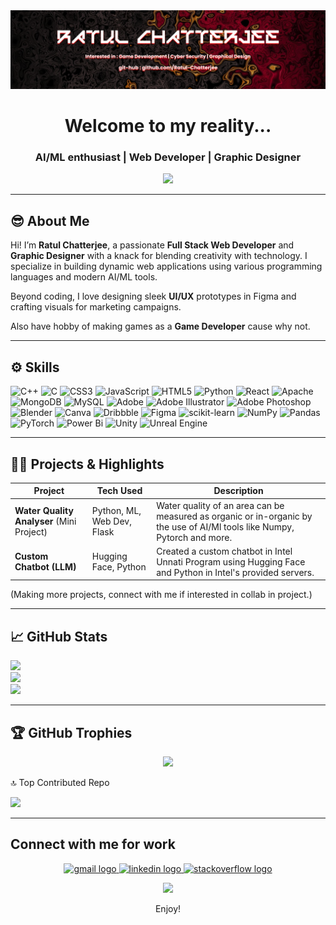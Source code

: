 <img src="Github Cover.png">
<h1 align="center">Welcome to my reality...</h1>
<h3 align="center">AI/ML enthusiast | Web Developer | Graphic Designer</h3>

<p align="center">
  <img src="https://readme-typing-svg.demolab.com/?lines=Full-stack%20Web%20Developer;AI/ML%20Enthusiast;Passion%20for%20Game%20Development;Random%20man%20coding...;&center=true&width=500&height=45&color=FF0000">
</p>

---

## 😎 About Me

Hi! I’m **Ratul Chatterjee**, a passionate **Full Stack Web Developer** and **Graphic Designer** with a knack for blending creativity with technology. I specialize in building dynamic web applications using various programming languages and modern AI/ML tools. 

Beyond coding, I love designing sleek **UI/UX** prototypes in Figma and crafting visuals for marketing campaigns.

Also have hobby of making games as a **Game Developer** cause why not.

---

## ⚙️ Skills

![C++](https://img.shields.io/badge/c++-%2300599C.svg?style=for-the-badge&logo=c%2B%2B&logoColor=white) 
![C](https://img.shields.io/badge/c-%2300599C.svg?style=for-the-badge&logo=c&logoColor=white) 
![CSS3](https://img.shields.io/badge/css3-%231572B6.svg?style=for-the-badge&logo=css3&logoColor=white) 
![JavaScript](https://img.shields.io/badge/javascript-%23323330.svg?style=for-the-badge&logo=javascript&logoColor=%23F7DF1E) 
![HTML5](https://img.shields.io/badge/html5-%23E34F26.svg?style=for-the-badge&logo=html5&logoColor=white) 
![Python](https://img.shields.io/badge/python-3670A0?style=for-the-badge&logo=python&logoColor=ffdd54) 
![React](https://img.shields.io/badge/react-%2320232a.svg?style=for-the-badge&logo=react&logoColor=%2361DAFB) 
![Apache](https://img.shields.io/badge/apache-%23D42029.svg?style=for-the-badge&logo=apache&logoColor=white) 
![MongoDB](https://img.shields.io/badge/MongoDB-%234ea94b.svg?style=for-the-badge&logo=mongodb&logoColor=white) 
![MySQL](https://img.shields.io/badge/mysql-4479A1.svg?style=for-the-badge&logo=mysql&logoColor=white) 
![Adobe](https://img.shields.io/badge/adobe-%23FF0000.svg?style=for-the-badge&logo=adobe&logoColor=white) 
![Adobe Illustrator](https://img.shields.io/badge/adobe%20illustrator-%23FF9A00.svg?style=for-the-badge&logo=adobe%20illustrator&logoColor=white) 
![Adobe Photoshop](https://img.shields.io/badge/adobe%20photoshop-%2331A8FF.svg?style=for-the-badge&logo=adobe%20photoshop&logoColor=white) 
![Blender](https://img.shields.io/badge/blender-%23F5792A.svg?style=for-the-badge&logo=blender&logoColor=white) 
![Canva](https://img.shields.io/badge/Canva-%2300C4CC.svg?style=for-the-badge&logo=Canva&logoColor=white) 
![Dribbble](https://img.shields.io/badge/Dribbble-EA4C89?style=for-the-badge&logo=dribbble&logoColor=white) 
![Figma](https://img.shields.io/badge/figma-%23F24E1E.svg?style=for-the-badge&logo=figma&logoColor=white) 
![scikit-learn](https://img.shields.io/badge/scikit--learn-%23F7931E.svg?style=for-the-badge&logo=scikit-learn&logoColor=white) 
![NumPy](https://img.shields.io/badge/numpy-%23013243.svg?style=for-the-badge&logo=numpy&logoColor=white) 
![Pandas](https://img.shields.io/badge/pandas-%23150458.svg?style=for-the-badge&logo=pandas&logoColor=white) 
![PyTorch](https://img.shields.io/badge/PyTorch-%23EE4C2C.svg?style=for-the-badge&logo=PyTorch&logoColor=white) 
![Power Bi](https://img.shields.io/badge/power_bi-F2C811?style=for-the-badge&logo=powerbi&logoColor=black) 
![Unity](https://img.shields.io/badge/unity-%23000000.svg?style=for-the-badge&logo=unity&logoColor=white) 
![Unreal Engine](https://img.shields.io/badge/unrealengine-%23313131.svg?style=for-the-badge&logo=unrealengine&logoColor=white)


---

## 💪🧩 Projects & Highlights

|  Project         |  Tech Used          |  Description |
|--------------------|----------------------|----------------|
| **Water Quality Analyser**  (Mini Project)     | Python, ML, Web Dev, Flask   | Water quality of an area can be measured as organic or in-organic by the use of AI/Ml tools like Numpy, Pytorch and more. |
| **Custom Chatbot (LLM)**      | Hugging Face, Python| Created a custom chatbot in Intel Unnati Program using Hugging Face and Python in Intel's provided servers. |

(Making more projects, connect with me if interested in collab in project.)

---

## 📈 GitHub Stats

![](https://github-readme-stats.vercel.app/api?username=Ratul-Chatterjee&theme=shadow_red&hide_border=false&include_all_commits=true&count_private=true)<br/>
![](https://nirzak-streak-stats.vercel.app/?user=Ratul-Chatterjee&theme=shadow_red&hide_border=false)<br/>
![](https://github-readme-stats.vercel.app/api/top-langs/?username=Ratul-Chatterjee&theme=shadow_red&hide_border=false&include_all_commits=true&count_private=true&layout=compact)

---

## 🏆 GitHub Trophies
<div align="center">
  
![](https://github-trophies.vercel.app/?username=Ratul-Chatterjee&theme=onestar&no-frame=false&no-bg=true&margin-w=4)

</div
---

### 🔝 Top Contributed Repo

![](https://github-contributor-stats.vercel.app/api?username=Ratul-Chatterjee&limit=5&theme=shadow_red&combine_all_yearly_contributions=true)

---

## Connect with me for work

<div align="center">
  <a href="mailto:ratul.9chatterjee@gmail.com">
    <img src="https://img.shields.io/static/v1?message=Gmail&logo=gmail&label=&color=D14836&logoColor=white&labelColor=&style=for-the-badge" height="30" alt="gmail logo"/>
  </a>
  <a href="https://linkedin.com/in/ratulchatterjee99">
    <img src="https://img.shields.io/static/v1?message=LinkedIn&logo=linkedin&label=&color=0077B5&logoColor=white&labelColor=&style=for-the-badge" height="30" alt="linkedin logo"/>
  </a>
  <a href="https://stackoverflow.com/users/30645846/ratul-chatterjee?tab=profile">
    <img src="https://img.shields.io/static/v1?message=Stackoverflow&logo=stackoverflow&label=&color=FE7A16&logoColor=white&labelColor=&style=for-the-badge" height="30" alt="stackoverflow logo"/>
  </a>
</div>

<div align="center">
  
[![](https://visitcount.itsvg.in/api?id=Ratul-Chatterjee&icon=0&color=4)](https://visitcount.itsvg.in)

</div>
<p align="center">Enjoy!</p>

